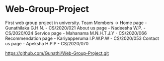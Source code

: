 # Web-Group-Project
First web group project in university.
Team Members -> 
  Home page - Gunathilaka G.H.N. - CS/2020/021
  About us page - Nadeesha W.P. - CS/2020/024
  Service page - Mahanama M.N.H.T.J.Y - CS/2020/066
  Recommendation page - Kariyapperuma I.P.W.P.W - CS/2020/053
  Contact us page - Apeksha H.P.P - CS/2020/070


https://github.com/Gunathi/Web-Group-Project.git
